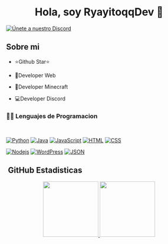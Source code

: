 <div align="center">
<h1 align="center">Hola, soy RyayitoqqDev  👋</h1>
</div>

[![Únete a nuestro Discord](https://img.shields.io/badge/Discord-Únete-5865F2?logo=discord&logoColor=white)](https://discord.gg/zuNr88eXjP)

## Sobre mi

- ⭐Github Star⭐
  
- 🎥Developer Web
- 🧱Developer Minecraft
- 💻Developer Discord                                                                             

### 👨‍💻 Lenguajes de Programacion

<br />

[![Python](http://img.shields.io/badge/-Python-3776AB?style=flat-square&logo=python&logoColor=ffffff)](https://github.com/rayitoqq)
[![Java](https://img.shields.io/badge/-Java-007396?style=flat-square&logo=java&logoColor=white)](https://github.com/rayitoqq)
[![JavaScript](https://img.shields.io/badge/-JavaScript-black?style=flat&logo=javascript&link=https://github.com/BRdhanani)](https://github.com/rayitoqq) 
[![HTML](https://img.shields.io/badge/-HTML-E34F26?style=flat&logo=html&logoColor=white&link=https://github.com/BRdhanani)](https://github.com/rayitoqq) 
[![CSS](https://img.shields.io/badge/-CSS-1572B6?style=flat&logo=css&link=https://github.com/BRdhanani)](https://github.com/rayitoqq) 

[![Nodejs](https://img.shields.io/badge/-Nodejs-green?style=flat&logo=Node.js&link=https://github.com/BRdhanani)](https://github.com/rayitoqq) 
[![WordPress](https://img.shields.io/badge/-WordPress-blue?style=flat&logo=wordpress&link=https://github.com/BRdhanani)](https://github.com/rayitoqq) 
[![JSON](https://img.shields.io/badge/-json-02569B?style=flat&logo=json&link=https://github.com/BRdhanani)](https://github.com/rayitoqq) 

## &nbsp;GitHub Estadisticas

<p align="center">
<a href="https://github.com/rayitoqq">
  <img height="150em" src="https://github-readme-stats-eight-theta.vercel.app/api?username=rayitoqq&show_icons=true&theme=algolia&include_all_commits=true&count_private=true"/>
  <img height="150em" src="https://github-readme-stats-eight-theta.vercel.app/api/top-langs/?username=rayitoqq&layout=compact&langs_count=8&theme=algolia"/>
</a>
</p>
